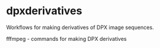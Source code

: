 dpxderivatives
==============
Workflows for making derivatives of DPX image sequences. 

fffmpeg - commands for making DPX derivatives
